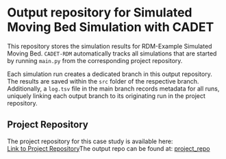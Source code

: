# Output repository for Simulated Moving Bed Simulation with CADET
This repository stores the simulation results for RDM-Example Simulated Moving Bed. `CADET-RDM` automatically tracks all simulations that are started by running `main.py` from the corresponding project repository.

Each simulation run creates a dedicated branch in this output repository. The results are saved within the `src` folder of the respective branch. Additionally, a `log.tsv` file in the main branch records metadata for all runs, uniquely linking each output branch to its originating run in the project repository.

## Project Repository
The project repository for this case study is available here: <br>
[Link to Project Repository](https://github.com/cadet/RDM-Example-Simulated-Moving-Bed)The output repo can be found at:
[project_repo](https://github.com/cadet/RDM-Example-Simulated-Moving-Bed)
